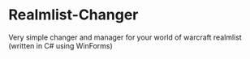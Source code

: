 Realmlist-Changer
=================

Very simple changer and manager for your world of warcraft realmlist (written in C# using WinForms)
